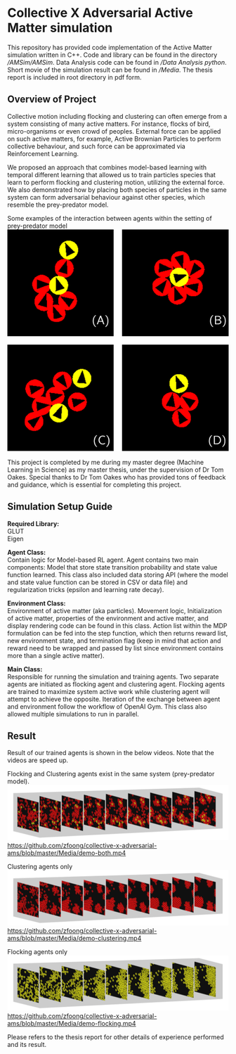 # Collective X Adversarial Active Matter simulation

This repository has provided code implementation of the Active Matter simulation written in C++. Code and library can be found in the directory */AMSim/AMSim*. Data Analysis code can be found in */Data Analysis python*. Short movie of the simulation result can be found in */Media*. The thesis report is included in root directory in pdf form.

## Overview of Project

Collective motion including flocking and clustering can often emerge from a system consisting of many active matters. For instance, flocks of bird, micro-organisms or even crowd of peoples. External force can be applied on such active matters, for example, Active Brownian Particles to perform collective behaviour, and such force can be approximated via Reinforcement Learning. 

We proposed an approach that combines model-based learning with temporal different learning that allowed us to train particles species that learn to perform flocking and clustering motion, utilizing the external force. We also demonstrated how by placing both species of particles in the same system can form adversarial behaviour against other species, which resemble the prey-predator model.

Some examples of the interaction between agents within the setting of prey-predator model  
![Interaction of flocking and clustering agents](/Media/ssd.png)

This project is completed by me during my master degree (Machine Learning in Science) as my master thesis, under the supervision of Dr Tom Oakes. Special thanks to Dr Tom Oakes who has provided tons of feedback and guidance, which is essential for completing this project.

## Simulation Setup Guide

**Required Library:**  
GLUT  
Eigen

**Agent Class:**  
Contain logic for Model-based RL agent. Agent contains two main components: Model that store state transition probability and state value function learned. This class also included data storing API (where the model and state value function can be stored in CSV or data file) and regularization tricks (epsilon and learning rate decay).

**Environment Class:**  
Environment of active matter (aka particles). Movement logic, Initialization of active matter, properties of the environment and active matter, and display rendering code can be found in this class. Action list within the MDP formulation can be fed into the step function, which then returns reward list, new environment state, and termination flag (keep in mind that action and reward need to be wrapped and passed by list since environment contains more than a single active matter).

**Main Class:**  
Responsible for running the simulation and training agents. Two separate agents are initiated as flocking agent and clustering agent. Flocking agents are trained to maximize system active work while clustering agent will attempt to achieve the opposite. Iteration of the exchange between agent and environment follow the workflow of OpenAI Gym. This class also allowed multiple simulations to run in parallel. 

## Result

Result of our trained agents is shown in the below videos. Note that the videos are speed up.

Flocking and Clustering agents exist in the same system (prey-predator model).  
![Formation of both flocking and clustering agents](/Media/progass-ca.png)  
https://github.com/zfoong/collective-x-adversarial-ams/blob/master/Media/demo-both.mp4

Clustering agents only  
![Formation of clustering agents](/Media/progass-a.png)  
https://github.com/zfoong/collective-x-adversarial-ams/blob/master/Media/demo-clustering.mp4

Flocking agents only  
![Formation of both flocking agents](/Media/progass-c.png)  
https://github.com/zfoong/collective-x-adversarial-ams/blob/master/Media/demo-flocking.mp4

Please refers to the thesis report for other details of experience performed and its result.
